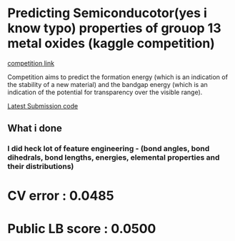 # Predicting Semiconducotor(yes i know typo) properties of grouop 13 metal oxides (kaggle competition)
[competition link](https://www.kaggle.com/c/nomad2018-predict-transparent-conductors)

Competition aims to predict the formation energy (which is an indication of the stability of a new material) and the bandgap energy (which is an indication of the potential for transparency over the visible range).

[Latest Submission code](https://github.com/leexa90/Projects/blob/master/Materials_semiconducotor/train_L2_xgboost_feature_elimination_0.4851.py)

## What i done
### I did heck lot of feature engineering - (bond angles, bond dihedrals, bond lengths, energies, elemental properties and their distributions)

# CV error : 0.0485
# Public LB score : 0.0500

